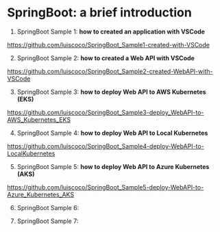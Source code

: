 # SpringBoot: a brief introduction

1. SpringBoot Sample 1: **how to created an application with VSCode**

https://github.com/luiscoco/SpringBoot_Sample1-created-with-VSCode

2. SpringBoot Sample 2: **how to created a Web API with VSCode**

https://github.com/luiscoco/SpringBoot_Sample2-created-WebAPI-with-VSCode

3. SpringBoot Sample 3: **how to deploy Web API to AWS Kubernetes (EKS)**

https://github.com/luiscoco/SpringBoot_Sample3-deploy_WebAPI-to-AWS_Kubernetes_EKS

4. SpringBoot Sample 4: **how to deploy Web API to Local Kubernetes**

https://github.com/luiscoco/SpringBoot_Sample4-deploy-WebAPI-to-LocalKubernetes

5. SpringBoot Sample 5: **how to  deploy Web API to Azure Kubernetes (AKS)**

https://github.com/luiscoco/SpringBoot_Sample5-deploy-WebAPI-to-Azure_Kubernetes_AKS

6. SpringBoot Sample 6:



7. SpringBoot Sample 7: 



